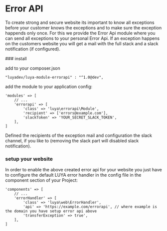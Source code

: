 Error API
=========

To create strong and secure website its important to know all exceptions before your customer knows the exceptions and to make sure the exception happends only once. For this we provide the Error Api module where you can send all exceptions to your personal Error Api. If an exception happens on the customers website you will get a mail with the full stack and a slack notification (if configured).

### install

add to your composer.json

```
"luyadev/luya-module-errorapi" : "^1.0@dev",
```

add the module to your application config:

```
'modules' => [
	// ...
	'errorapi' => [
	    'class' => 'luya\errorapi\Module',
	    'recipient' => ['errors@example.com'],
	    'slackToken' => 'YOUR_SECRET_SLACK_TOKEN',
	],
]
```

Defined the recipients of the exception mail and configuration the slack channel, if you like to (removing the slack part will disabled slack notification).

### setup your website

In order to enable the above created error api for your website you just have to configure the default LUYA error handler in the config file in the component section of your Project:

```
'components' => [
	// ...
	'errorHandler' => [
		'class' => 'luya\web\ErrorHandler',
		'api' => 'https://example.com/errorapi', // where example is the domain you have setup error api above
		'transferException' => true',
	],
]
```
